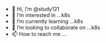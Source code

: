 - 👋 Hi, I’m @study121
- 👀 I’m interested in ...k8s
- 🌱 I’m currently learning ...k8s
- 💞️ I’m looking to collaborate on ...k8s
- 📫 How to reach me ...

<!---
study121/study121 is a ✨ special ✨ repository because its `README.md` (this file) appears on your GitHub profile.
You can click the Preview link to take a look at your changes.
--->
